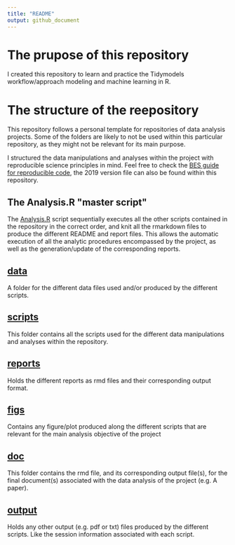 ```yaml
---
title: "README"
output: github_document
---
```



# The prupose of this repository
I created this repository to learn and practice the Tidymodels workflow/approach
modeling and machine learning in R.

# The structure of the reepository
This repository follows a personal template for repositories of data analysis 
projects. 
Some of the folders are likely to not be used within this particular repository,
as they might not be relevant for its main purpose.

I structured the data manipulations and analyses within the project with
reproducible science principles in mind.
Feel free to check the [BES guide for reproducible code](https://www.britishecologicalsociety.org/wp-content/uploads/2019/06/BES-Guide-Reproducible-Code-2019.pdf?utm_source=web&utm_medium=web&utm_campaign=better_science), the 2019 version file can also be found within this repository.

## The Analysis.R "master script"
The [Analysis.R](Analysis.R) script sequentially executes all the other scripts
contained in the repository in the correct order, and knit all the rmarkdown 
files to produce the different README and report files.
This allows the automatic execution of all the analytic procedures encompassed 
by the project, as well as the generation/update of the corresponding reports.

## [data](data)
A folder for the different data files used and/or produced by the different
scripts.

## [scripts](scripts)
This folder contains all the scripts used for the different data manipulations 
and analyses within the repository.

## [reports](reports)
Holds the different reports as rmd files and their corresponding output format.

## [figs](figs)
Contains any figure/plot produced along the different scripts that are relevant
for the main analysis objective of the project

## [doc](doc)
This folder contains the rmd file, and its corresponding output file(s), for
the final document(s) associated with the data analysis of the project 
(e.g. A paper).

## [output]()
Holds any other output (e.g. pdf or txt) files produced by the different
scripts.
Like the session information associated with each script.


